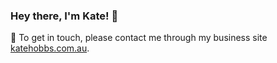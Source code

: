 ### Hey there, I'm Kate! 👋

💬 To get in touch, please contact me through my business site [katehobbs.com.au](https://katehobbs.com.au).
